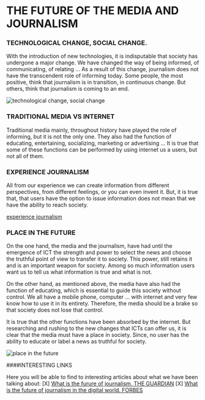 
# **THE FUTURE OF THE MEDIA AND JOURNALISM**

### TECHNOLOGICAL CHANGE, SOCIAL CHANGE.

With the introduction of new technologies, it is indisputable that society has undergone a major change. We have changed the way of being informed, of communicating, of relating ... As a result of this change, journalism does not have the transcendent role of informing today. Some people, the most positive, think that journalism is in transition, in continuous change. But others, think that journalism is coming to an end.

![technological change, social change](https://thewellesleynews.com/wp-content/uploads/2015/11/0070a97.jpg)

### TRADITIONAL MEDIA VS INTERNET 

Traditional media mainly, throughout history have played the role of informing, but it is not the only one. They also had the function of educating, entertaining, socializing, marketing or advertising ... It is true that some of these functions can be performed by using internet us a users, but not all of them.

### EXPERIENCE JOURNALISM

All from our experience we can create information from different perspectives, from different feelings, or you can even invent it. But, it is true that, that users have the option to issue information does not mean that we have the ability to reach society.

[experience journalism](https://www.youtube.com/watch?v=SEVNA8EnTeA)

### PLACE IN THE FUTURE

On the one hand, the media and the journalism, have had until the emergence of ICT the strength and power to select the news and choose the truthful point of view to transfer it to society. This power, still retains it and is an important weapon for society. Among so much information users want us to tell us what information is true and what is not.

On the other hand, as mentioned above, the media have also had the function of educating, which is essential to guide this society without control. We all have a mobile phone, computer ... with internet and very few know how to use it in its entirety. Therefore, the media should be a brake so that society does not lose that control.

It is true that the other functions have been absorbed by the internet. But researching and rushing to the new changes that ICTs can offer us, it is clear that the media must have a place in society. Since, no user has the ability to educate or label a news as truthful for society.

![place in the future](http://1.bp.blogspot.com/_w9XO9zBePXE/SgtPox8E9tI/AAAAAAAABOA/uUZa6Y_te8M/s400/journalism_cartoon.jpg)

####INTERESTING LINKS

Here you will be able to find to interesting articles about what we have been talking about:
 [X] [What is the furure of journalism. THE GUARDIAN](https://www.theguardian.com/media/2015/apr/15/what-is-the-future-of-journalism)
 [X] [What is the future of journalism in the digital world. FORBES](https://www.forbes.com/sites/quora/2017/12/18/what-is-the-future-of-journalism-in-the-digital-world/#78f8c5c36a39)
